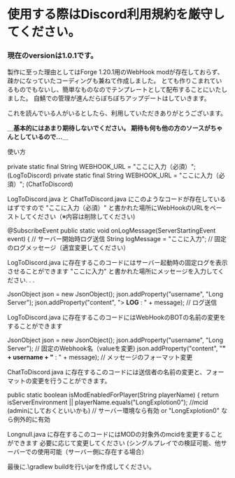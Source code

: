# 使用する際はDiscord利用規約を厳守してください。

### 現在のversionは1.0.1です。

製作に至った理由としてはForge 1.20.1用のWebHook modが存在しておらず、疎かになっていたコーディングも兼ねて作成しました。
とても作りこまれているものでもないし、簡単なものなのでテンプレートとして配布することにいたしました。
自鯖での管理が進んだらぼちぼちアップデートはしていきます。

これを読んでいる人がいるとしたら、利用していただきありがとうございます。

＿**基本的にはあまり期待しないでください。
期待も何も他の方のソースがちゃんとしているので...**＿




使い方

private static final String WEBHOOK_URL = "ここに入力（必須）"; (LogToDiscord)
private static final String WEBHOOK_URL = "ここに入力（必須）"; (ChatToDiscord)

LogToDiscord.java と ChatToDiscord.java にこのようなコードが存在しているはずですので
"ここに入力（必須）"
と書かれた場所にWebHookのURLをペーストしてください（※内容は削除してください)


@SubscribeEvent
    public static void onLogMessage(ServerStartingEvent event) {  // サーバー開始時ログ送信
        String logMessage = "ここに入力"; // 固定のログメッセージ（適宜変更してください）


LogToDiscord.java に存在するこのコードにはサーバー起動時の固定ログを表示させることができます
"ここに入力"
と書かれた場所にメッセージを入力してください. . .


JsonObject json = new JsonObject();
            json.addProperty("username", "Long Server");
            json.addProperty("content", "> **LOG** : " + message); // ログ送信

LogToDiscord.java に存在するこのコードにはWebHookのBOTの名前の変更をすることができます


JsonObject json = new JsonObject();
            json.addProperty("username", "Long Server"); // 固定のWebhook名（valueを変更)
            json.addProperty("content", "**" + username + "** : " + message); // メッセージのフォーマット変更

ChatToDiscord.java に存在するこのコードには送信者の名前の変更と、フォーマットの変更を行うことができます。



public static boolean isModEnabledForPlayer(String playerName) {
        return isServerEnvironment || playerName.equals("LongExplotion0"); //mcid (adminにしておくといいかも)
        // サーバー環境なら有効 or "LongExplotion0" なら例外的に有効

Longnull.java に存在するこのコードにはMODの対象外のmcidを変更することができます
必要に応じて変更してください
(シングルプレイでの検証可能、他サーバーでの使用可能（サーバー側に存在する場合）



最後に.\gradlew buildを行いjarを作成してください。
